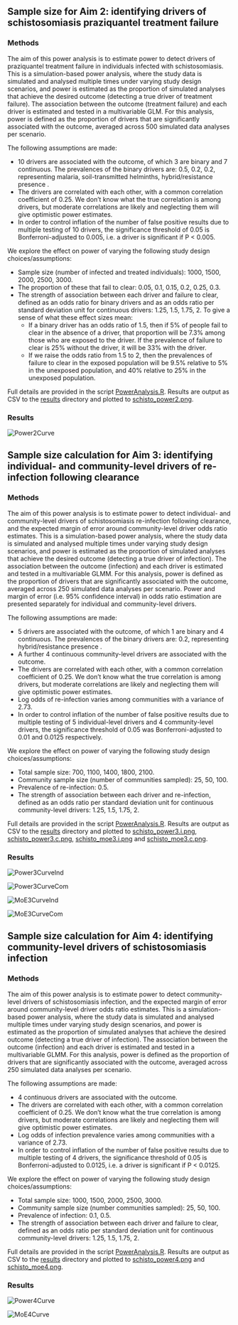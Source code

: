 ## Sample size for Aim 2: identifying drivers of schistosomiasis praziquantel treatment failure

 ### Methods

 The aim of this power analysis is to estimate power to detect drivers of praziquantel treatment failure in individuals infected with schistosomiasis. This is a simulation-based power analysis, where the study data is simulated and analysed multiple times under varying study design scenarios, and power is estimated as the proportion of simulated analyses that achieve the desired outcome (detecting a true driver of treatment failure). The association between the outcome (treatment failure) and each driver is estimated and tested in a multivariable GLM. For this analysis, power is defined as the proportion of drivers that are significantly associated with the outcome, averaged across 500 simulated data analyses per scenario.

 The following assumptions are made:
- 10 drivers are associated with the outcome, of which 3 are binary and 7 continuous. The prevalences of the binary drivers are: 0.5, 0.2, 0.2, representing  malaria, soil-transmitted helminths, hybrid/resistance presence .
 - The drivers are correlated with each other, with a common correlation coefficient of 0.25. We don’t know what the true correlation is among drivers, but moderate correlations are likely and neglecting them will give optimistic power estimates.
 - In order to control inflation of the number of false positive results due to multiple testing of 10 drivers, the significance threshold of 0.05 is Bonferroni-adjusted to 0.005, i.e. a driver is significant if P < 0.005.

 We explore the effect on power of varying the following study design choices/assumptions:
 - Sample size (number of infected and treated individuals): 1000, 1500, 2000, 2500, 3000.
 - The proportion of these that fail to clear: 0.05, 0.1, 0.15, 0.2, 0.25, 0.3.
 - The strength of association between each driver and failure to clear, defined as an odds ratio for binary drivers and as an odds ratio per standard deviation unit for continuous drivers: 1.25, 1.5, 1.75, 2. To give a sense of what these effect sizes mean:
   - If a binary driver has an odds ratio of 1.5, then if 5% of people fail to clear in the absence of a driver, that proportion will be 7.3% among those who are exposed to the driver. If the prevalence of failure to clear is 25% without the driver, it will be 33% with the driver.
   - If we raise the odds ratio from 1.5 to 2, then the prevalences of failure to clear in the exposed population will be 9.5% relative to 5% in the unexposed population, and 40% relative to 25% in the unexposed population.

 Full details are provided in the script [PowerAnalysis.R](https://github.com/pcdjohnson/SchistoDrivers/blob/main/PowerAnalysis.R). Results are output as CSV to the [results](https://github.com/pcdjohnson/SchistoDrivers/tree/main/results) directory and plotted to [schisto_power2.png](https://github.com/pcdjohnson/SchistoDrivers/blob/main/schisto_power2.png).

 ### Results
 ![Power2Curve](schisto_power2.png) 


## Sample size calculation for Aim 3: identifying individual- and community-level drivers of re-infection following clearance

 ### Methods

 The aim of this power analysis is to estimate power to detect individual- and community-level drivers of schistosomiasis re-infection following clearance, and the expected margin of error around community-level driver odds ratio estimates. This is a simulation-based power analysis, where the study data is simulated and analysed multiple times under varying study design scenarios, and power is estimated as the proportion of simulated analyses that achieve the desired outcome (detecting a true driver of infection). The association between the outcome (infection) and each driver is estimated and tested in a multivariable GLMM. For this analysis, power is defined as the proportion of drivers that are significantly associated with the outcome, averaged across 250 simulated data analyses per scenario. Power and margin of error (i.e. 95% confidence interval) in odds ratio estimation are presented separately for individual and community-level drivers.

 The following assumptions are made:
- 5 drivers are associated with the outcome, of which 1 are binary and 4 continuous. The prevalences of the binary drivers are: 0.2, representing  hybrid/resistance presence .
 - A further 4 continuous community-level drivers are associated with the outcome.
 - The drivers are correlated with each other, with a common correlation coefficient of 0.25. We don’t know what the true correlation is among drivers, but moderate correlations are likely and neglecting them will give optimistic power estimates.
 - Log odds of re-infection varies among communities with a variance of 2.73.
 - In order to control inflation of the number of false positive results due to multiple testing of 5 individual-level drivers and 4 community-level drivers, the significance threshold of 0.05 was Bonferroni-adjusted to 0.01 and 0.0125 respectively.

 We explore the effect on power of varying the following study design choices/assumptions:
 - Total sample size: 700, 1100, 1400, 1800, 2100.
 - Community sample size (number of communities sampled): 25, 50, 100.
 - Prevalence of re-infection: 0.5.
 - The strength of association between each driver and re-infection, defined as an odds ratio per standard deviation unit for continuous community-level drivers: 1.25, 1.5, 1.75, 2.

 Full details are provided in the script [PowerAnalysis.R](https://github.com/pcdjohnson/SchistoDrivers/blob/main/PowerAnalysis.R). Results are output as CSV to the [results](https://github.com/pcdjohnson/SchistoDrivers/tree/main/results) directory and plotted to [schisto_power3.i.png](https://github.com/pcdjohnson/SchistoDrivers/blob/main/schisto_power3.i.png), [schisto_power3.c.png](https://github.com/pcdjohnson/SchistoDrivers/blob/main/schisto_power3.c.png), [schisto_moe3.i.png](https://github.com/pcdjohnson/SchistoDrivers/blob/main/schisto_moe3.i.png) and [schisto_moe3.c.png](https://github.com/pcdjohnson/SchistoDrivers/blob/main/schisto_moe3.c.png).

 ### Results
 ![Power3CurveInd](schisto_power3.i.png) 


 ![Power3CurveCom](schisto_power3.c.png) 


 ![MoE3CurveInd](schisto_moe3.i.png) 


 ![MoE3CurveCom](schisto_moe3.c.png) 


## Sample size calculation for Aim 4: identifying community-level drivers of schistosomiasis infection

 ### Methods

 The aim of this power analysis is to estimate power to detect community-level drivers of schistosomiasis infection, and the expected margin of error around community-level driver odds ratio estimates. This is a simulation-based power analysis, where the study data is simulated and analysed multiple times under varying study design scenarios, and power is estimated as the proportion of simulated analyses that achieve the desired outcome (detecting a true driver of infection). The association between the outcome (infection) and each driver is estimated and tested in a multivariable GLMM. For this analysis, power is defined as the proportion of drivers that are significantly associated with the outcome, averaged across 250 simulated data analyses per scenario.

 The following assumptions are made:
- 4 continuous drivers are associated with the outcome.
 - The drivers are correlated with each other, with a common correlation coefficient of 0.25. We don’t know what the true correlation is among drivers, but moderate correlations are likely and neglecting them will give optimistic power estimates.
 - Log odds of infection prevalence varies among communities with a variance of 2.73.
 - In order to control inflation of the number of false positive results due to multiple testing of 4 drivers, the significance threshold of 0.05 is Bonferroni-adjusted to 0.0125, i.e. a driver is significant if P < 0.0125.

 We explore the effect on power of varying the following study design choices/assumptions:
 - Total sample size: 1000, 1500, 2000, 2500, 3000.
 - Community sample size (number communities sampled): 25, 50, 100.
 - Prevalence of infection: 0.1, 0.5.
 - The strength of association between each driver and failure to clear, defined as an odds ratio per standard deviation unit for continuous community-level drivers: 1.25, 1.5, 1.75, 2.

 Full details are provided in the script [PowerAnalysis.R](https://github.com/pcdjohnson/SchistoDrivers/blob/main/PowerAnalysis.R). Results are output as CSV to the [results](https://github.com/pcdjohnson/SchistoDrivers/tree/main/results) directory and plotted to [schisto_power4.png](https://github.com/pcdjohnson/SchistoDrivers/blob/main/schisto_power4.png) and [schisto_moe4.png](https://github.com/pcdjohnson/SchistoDrivers/blob/main/schisto_moe4.png).

 ### Results
 ![Power4Curve](schisto_power4.png) 


 ![MoE4Curve](schisto_moe4.png) 


